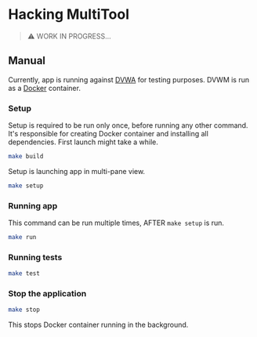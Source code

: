 # Hacking MultiTool

> ⚠️ WORK IN PROGRESS...

## Manual
Currently, app is running against [DVWA](https://github.com/digininja/DVWA) for testing purposes. DVWM is run as a [Docker](https://www.docker.com/) container.

### Setup
Setup is required to be run only once, before running any other command. 
It's responsible for creating Docker container and installing all dependencies. First launch might take a while.
```bash
make build
```
Setup is launching app in multi-pane view.
```bash
make setup
```

### Running app
This command can be run multiple times, AFTER `make setup` is run.
```bash
make run
```

### Running tests
```bash
make test
```

### Stop the application
```bash
make stop
```
This stops Docker container running in the background.
